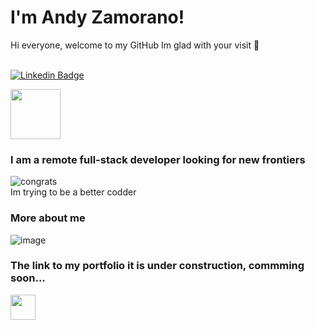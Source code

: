 <h1> I'm Andy Zamorano! </h1>
Hi everyone, welcome to my GitHub Im glad with your visit 👋 

<br>[![Linkedin Badge](https://img.shields.io/badge/-Andy%20Zamorano-blue?style=flat-square&logo=Linkedin&logoColor=white&link=https://www.linkedin.com/in/andres-zamorano-785b77a1/)](https://www.linkedin.com/in/andres-zamorano-785b77a1/)

<img src="https://media.giphy.com/media/Z6uC5u5z8UqgrPlMdZ/giphy.gif" width="80">

### I am a remote full-stack developer looking for new frontiers 

![congrats](https://media.giphy.com/media/RRerwvHrb0nxm/giphy.gif)<br>
<span>Im trying to be a better codder</span>

### More about me
![image](https://github.com/Dachrono/Dachrono/assets/119348116/adedbfb2-20ab-4896-a47e-e904a4b3f7b7)

 ### The link to my portfolio it is under construction, commming soon... 
 <img src="https://media.giphy.com/media/Oj25fisQ3zhukVWY96/giphy.gif" width="40">

<!--
**Dachrono/Dachrono** is a ✨ _special_ ✨ repository because its `README.md` (this file) appears on your GitHub profile.

Here are some ideas to get you started:

- 🔭 I’m currently working on ...
- 🌱 I’m currently learning ...
- 👯 I’m looking to collaborate on ...
- 🤔 I’m looking for help with ...
- 💬 Ask me about ...
- 📫 How to reach me: ...
- 😄 Pronouns: ...
- ⚡ Fun fact: ...
-->

